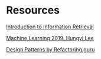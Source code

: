 # Resources
[Introduction to Information Retrieval](https://www-nlp.stanford.edu/IR-book/)

[Machine Learning 2019, Hungyi Lee](https://speech.ee.ntu.edu.tw/~hylee/ml/2019-spring.php)

[Design Patterns by Refactoring.guru](https://refactoring.guru/design-patterns)
